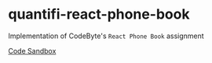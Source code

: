 # quantifi-react-phone-book

Implementation of CodeByte's `React Phone Book` assignment

[Code Sandbox](https://lnqne.csb.app/)
